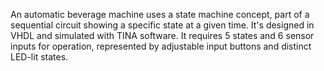 An automatic beverage machine uses a state machine concept, part of a sequential circuit showing a specific state at a given time. 
It's designed in VHDL and simulated with TINA software. 
It requires 5 states and 6 sensor inputs for operation, represented by adjustable input buttons and distinct LED-lit states.
